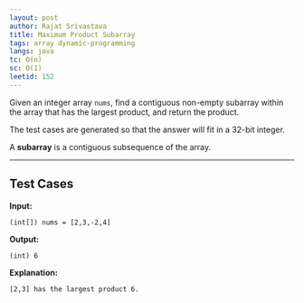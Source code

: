 ```yaml
---
layout: post
author: Rajat Srivastava
title: Maximum Product Subarray
tags: array dynamic-programming
langs: java
tc: O(n)
sc: O(1)
leetid: 152
---
```


Given an integer array `nums`, find a contiguous non-empty subarray within the array that has the largest product, and return the product.

The test cases are generated so that the answer will fit in a 32-bit integer.

A **subarray** is a contiguous subsequence of the array.

---

## Test Cases

**Input:** 
```
(int[]) nums = [2,3,-2,4]
```

**Output:** 
```
(int) 6
```

**Explanation:**
```
[2,3] has the largest product 6.
```